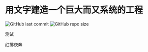 # 用文字建造一个巨大而又系统的工程

![GitHub last commit](https://img.shields.io/github/last-commit/Bingboom/Xiabing_Wiki)
![GitHub repo size](https://img.shields.io/github/repo-size/Bingboom/Xiabing_Wiki)

测试

红拂夜奔
